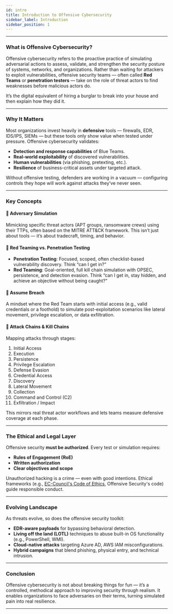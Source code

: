```yaml
---
id: intro
title: Introduction to Offensive Cybersecurity
sidebar_label: Introduction
sidebar_position: 1
---
```


---

### **What is Offensive Cybersecurity?**

Offensive cybersecurity refers to the proactive practice of simulating adversarial actions to assess, validate, and strengthen the security posture of systems, networks, and organizations. Rather than waiting for attackers to exploit vulnerabilities, offensive security teams — often called **Red Teams** or **penetration testers** — take on the role of threat actors to find weaknesses before malicious actors do.

It’s the digital equivalent of hiring a burglar to break into your house and then explain how they did it.

---

### **Why It Matters**

Most organizations invest heavily in **defensive** tools — firewalls, EDR, IDS/IPS, SIEMs — but these tools only show value when tested under pressure. Offensive cybersecurity validates:
- **Detection and response capabilities** of Blue Teams.
- **Real-world exploitability** of discovered vulnerabilities.
- **Human vulnerabilities** (via phishing, pretexting, etc.).
- **Resilience** of business-critical assets under targeted attack.

Without offensive testing, defenders are working in a vacuum — configuring controls they hope will work against attacks they’ve never seen.

---

### **Key Concepts**

#### 🧩 **Adversary Simulation**
Mimicking specific threat actors (APT groups, ransomware crews) using their TTPs, often based on the MITRE ATT&CK framework. This isn’t just about tools — it’s about tradecraft, timing, and behavior.

#### 🧰 **Red Teaming vs. Penetration Testing**
- **Penetration Testing**: Focused, scoped, often checklist-based vulnerability discovery. Think “can I get in?”
- **Red Teaming**: Goal-oriented, full kill chain simulation with OPSEC, persistence, and detection evasion. Think “can I get in, stay hidden, and achieve an objective without being caught?”

#### 🧠 **Assume Breach**
A mindset where the Red Team starts with initial access (e.g., valid credentials or a foothold) to simulate post-exploitation scenarios like lateral movement, privilege escalation, or data exfiltration.

#### 🧪 **Attack Chains & Kill Chains**
Mapping attacks through stages:
1. Initial Access
2. Execution
3. Persistence
4. Privilege Escalation
5. Defense Evasion
6. Credential Access
7. Discovery
8. Lateral Movement
9. Collection
10. Command and Control (C2)
11. Exfiltration / Impact

This mirrors real threat actor workflows and lets teams measure defensive coverage at each phase.

---

### **The Ethical and Legal Layer**

Offensive security **must be authorized**. Every test or simulation requires:
- **Rules of Engagement (RoE)**
- **Written authorization**
- **Clear objectives and scope**

Unauthorized hacking is a crime — even with good intentions. Ethical frameworks (e.g., [EC-Council's Code of Ethics](https://www.eccouncil.org/code-of-ethics/), Offensive Security's code) guide responsible conduct.

---

### **Evolving Landscape**

As threats evolve, so does the offensive security toolkit:
- **EDR-aware payloads** for bypassing behavioral detection.
- **Living off the land (LOTL)** techniques to abuse built-in OS functionality (e.g., PowerShell, WMI).
- **Cloud-native attacks** targeting Azure AD, AWS IAM misconfigurations.
- **Hybrid campaigns** that blend phishing, physical entry, and technical intrusion.

---

### **Conclusion**

Offensive cybersecurity is not about breaking things for fun — it’s a controlled, methodical approach to improving security through realism. It enables organizations to face adversaries on their terms, turning simulated pain into real resilience.

---